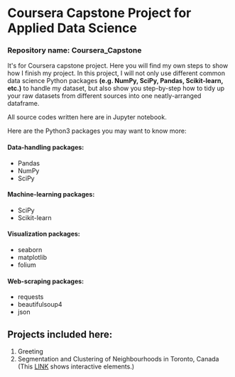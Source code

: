 # Coursera Capstone Project for Applied Data Science
### Repository name: Coursera_Capstone
It's for Coursera capstone project. Here you will find my own steps to show how I finish my project. In this project, I will not only use different common data science Python packages **(e.g. NumPy, SciPy, Pandas, Scikit-learn, etc.)** to handle my dataset, but also show you step-by-step how to tidy up your raw datasets from different sources into one neatly-arranged dataframe.

All source codes written here are in Jupyter notebook.

Here are the Python3 packages you may want to know more:
#### Data-handling packages:
- Pandas
- NumPy
- SciPy
#### Machine-learning packages:
- SciPy
- Scikit-learn
#### Visualization packages:
- seaborn
- matplotlib
- folium
#### Web-scraping packages:
- requests
- beautifulsoup4
- json

## Projects included here:
1. Greeting
2. Segmentation and Clustering of Neighbourhoods in Toronto, Canada
(This [LINK](https://nbviewer.jupyter.org/github/6x16/Coursera_Capstone/blob/master/Segmentation_Clustering_Toronto.ipynb) shows interactive elements.)
